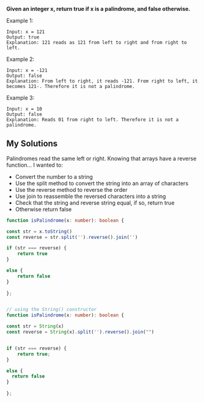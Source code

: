 **Given an integer x, return true if x is a palindrome, and false otherwise.**

 

Example 1:

``` 
Input: x = 121
Output: true
Explanation: 121 reads as 121 from left to right and from right to left.
```

Example 2:

```
Input: x = -121
Output: false
Explanation: From left to right, it reads -121. From right to left, it becomes 121-. Therefore it is not a palindrome.
```

Example 3:

```
Input: x = 10
Output: false
Explanation: Reads 01 from right to left. Therefore it is not a palindrome.
```

## My Solutions
Palindromes read the same left or right. 
Knowing that arrays have a reverse function... I wanted to:
- Convert the number to a string
- Use the split method to convert the string into an array of characters
- Use the reverse method to reverse the order
- Use join to reassemble the reversed characters into a string
- Check that the string and reverse string equal, if so, return true
- Otherwise return false


``` ts 
function isPalindrome(x: number): boolean {

const str = x.toString()
const reverse = str.split('').reverse().join('')

if (str === reverse) {
    return true
}

else {
    return false
}
    
};

```

``` ts

// using the String() constructor
function isPalindrome(x: number): boolean {

const str = String(x)
const reverse = String(x).split('').reverse().join("")


if (str === reverse) {
    return true;
} 

else {
  return false
}
    
};
```
